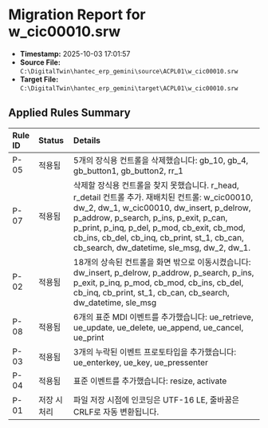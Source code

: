 # Migration Report for w_cic00010.srw

- **Timestamp:** 2025-10-03 17:01:57
- **Source File:** `C:\DigitalTwin\hantec_erp_gemini\source\ACPL01\w_cic00010.srw`
- **Target File:** `C:\DigitalTwin\hantec_erp_gemini\target\ACPL01\w_cic00010.srw`

## Applied Rules Summary

| Rule ID | Status    | Details                               |
|:--------|:----------|:--------------------------------------|
| P-05 | 적용됨 | 5개의 장식용 컨트롤을 삭제했습니다: gb_10, gb_4, gb_button1, gb_button2, rr_1 |
| P-07 | 적용됨 | 삭제할 장식용 컨트롤을 찾지 못했습니다. r_head, r_detail 컨트롤 추가. 재배치된 컨트롤: w_cic00010, dw_2, dw_1, w_cic00010, dw_insert, p_delrow, p_addrow, p_search, p_ins, p_exit, p_can, p_print, p_inq, p_del, p_mod, cb_exit, cb_mod, cb_ins, cb_del, cb_inq, cb_print, st_1, cb_can, cb_search, dw_datetime, sle_msg, dw_2, dw_1. |
| P-02 | 적용됨 | 18개의 상속된 컨트롤을 화면 밖으로 이동시켰습니다: dw_insert, p_delrow, p_addrow, p_search, p_ins, p_exit, p_inq, p_mod, cb_mod, cb_ins, cb_del, cb_inq, cb_print, st_1, cb_can, cb_search, dw_datetime, sle_msg |
| P-08 | 적용됨 | 6개의 표준 MDI 이벤트를 추가했습니다: ue_retrieve, ue_update, ue_delete, ue_append, ue_cancel, ue_print |
| P-03 | 적용됨 | 3개의 누락된 이벤트 프로토타입을 추가했습니다: ue_enterkey, ue_key, ue_pressenter |
| P-04 | 적용됨 | 표준 이벤트를 추가했습니다: resize, activate |
| P-01 | 저장 시 처리 | 파일 저장 시점에 인코딩은 UTF-16 LE, 줄바꿈은 CRLF로 자동 변환됩니다. |
